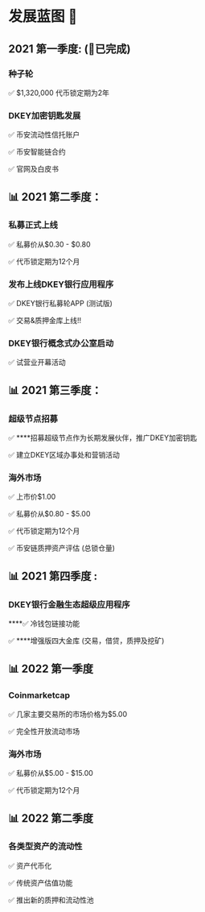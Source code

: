 # 发展蓝图 📝

##  2021 第一季度: \(💯已完成\)

### **种子轮** 

✅ $1,320,000 代币锁定期为2年

### **DKEY加密钥匙发展** 

✅ 币安流动性信托账户 

✅ 币安智能链合约 

✅ 官网及白皮书



## 📊 2021 第二季度：

### **私募正式上线** 

✅ 私募价从$0.30 - $0.80 

✅ 代币锁定期为12个月

### **发布上线DKEY银行应用程序**

✅ DKEY银行私募轮APP \(测试版\) 

✅ 交易&质押金库上线!!

### **DKEY银行概念式办公室启动** 

✅ 试营业开幕活动



## 📊 2021 第三季度：

### **超级节点招募** 

✅ ****招募超级节点作为长期发展伙伴，推广DKEY加密钥匙 

✅ 建立DKEY区域办事处和营销活动

### 海外市场 

✅ 上市价$1.00 

✅ 私募价从$0.80 - $5.00 

✅ 代币锁定期为12个月 

✅ 币安链质押资产评估 \(总锁仓量\)



## 📊 2021 第四季度 :

### **DKEY银行金融生态超级应用程序** 

\*\*\*\*✅ 冷钱包链接功能 

✅ ****增强版四大金库 \(交易，借贷，质押及挖矿\)



## 📊 2022 第一季度

### **Coinmarketcap** 

✅ 几家主要交易所的市场价格为$5.00 

✅ 完全性开放流动市场

### **海外市场** 

✅ 私募价从$5.00 - $15.00 

✅ 代币锁定期为12个月



## 📊 2022 第二季度

### **各类型资产的流动性** 

✅ 资产代币化 

✅ 传统资产估值功能 

✅ 推出新的质押和流动性池

